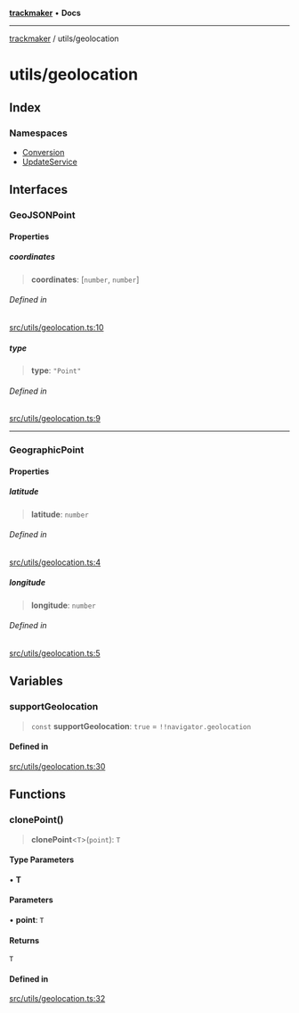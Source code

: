 [**trackmaker**](../../README.md) • **Docs**

***

[trackmaker](../../modules.md) / utils/geolocation

# utils/geolocation

## Index

### Namespaces

- [Conversion](namespaces/Conversion.md)
- [UpdateService](namespaces/UpdateService.md)

## Interfaces

### GeoJSONPoint

#### Properties

##### coordinates

> **coordinates**: [`number`, `number`]

###### Defined in

[src/utils/geolocation.ts:10](https://github.com/Anson2251/trackmaker/blob/852db12d0b72b755ac57c96b03b560323c9f2041/src/utils/geolocation.ts#L10)

##### type

> **type**: `"Point"`

###### Defined in

[src/utils/geolocation.ts:9](https://github.com/Anson2251/trackmaker/blob/852db12d0b72b755ac57c96b03b560323c9f2041/src/utils/geolocation.ts#L9)

***

### GeographicPoint

#### Properties

##### latitude

> **latitude**: `number`

###### Defined in

[src/utils/geolocation.ts:4](https://github.com/Anson2251/trackmaker/blob/852db12d0b72b755ac57c96b03b560323c9f2041/src/utils/geolocation.ts#L4)

##### longitude

> **longitude**: `number`

###### Defined in

[src/utils/geolocation.ts:5](https://github.com/Anson2251/trackmaker/blob/852db12d0b72b755ac57c96b03b560323c9f2041/src/utils/geolocation.ts#L5)

## Variables

### supportGeolocation

> `const` **supportGeolocation**: `true` = `!!navigator.geolocation`

#### Defined in

[src/utils/geolocation.ts:30](https://github.com/Anson2251/trackmaker/blob/852db12d0b72b755ac57c96b03b560323c9f2041/src/utils/geolocation.ts#L30)

## Functions

### clonePoint()

> **clonePoint**\<`T`\>(`point`): `T`

#### Type Parameters

• **T**

#### Parameters

• **point**: `T`

#### Returns

`T`

#### Defined in

[src/utils/geolocation.ts:32](https://github.com/Anson2251/trackmaker/blob/852db12d0b72b755ac57c96b03b560323c9f2041/src/utils/geolocation.ts#L32)
